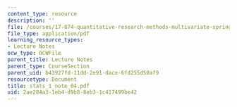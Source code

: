 ```yaml
---
content_type: resource
description: ''
file: /courses/17-874-quantitative-research-methods-multivariate-spring-2004/2ae284a31eb4d9b88eb31c417499be42_stats_1_note_04.pdf
file_type: application/pdf
learning_resource_types:
- Lecture Notes
ocw_type: OCWFile
parent_title: Lecture Notes
parent_type: CourseSection
parent_uid: b43927fd-11dd-2e91-dace-6fd255d50af9
resourcetype: Document
title: stats_1_note_04.pdf
uid: 2ae284a3-1eb4-d9b8-8eb3-1c417499be42
---
```

